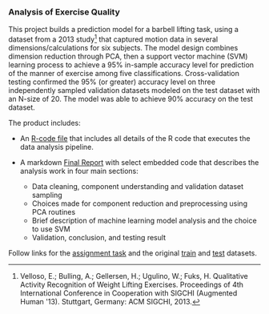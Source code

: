 ### Analysis of Exercise Quality  
This project builds a prediction model for a barbell lifting task, using a dataset from a 2013 study[^1] that captured motion data in several dimensions/calculations for six subjects. The model design combines dimension reduction through PCA, then a support vector machine (SVM) learning process to achieve a 95% in-sample accuracy level for prediction of the manner of exercise among five classifications. Cross-validation testing confirmed the 95% (or greater) accuracy level on three independently sampled validation datasets modeled on the test dataset with an N-size of 20. The model was able to achieve 90% accuracy on the test dataset.

The product includes:  
  - An [R-code file](ex-predict.r) that includes all details of the R code that executes the data analysis pipeline.

  - A markdown [Final Report](ex-predict-report.md) with select embedded code that describes the analysis work in four main sections:
    * Data cleaning, component understanding and validation dataset sampling
    * Choices made for component reduction and preprocessing using PCA routines
    * Brief description of machine learning model analysis and the choice to use SVM
    * Validation, conclusion, and testing result  

Follow links for the <a href='https://www.coursera.org/learn/practical-machine-learning/supplement/PvInj/course-project-instructions-read-first'>assignment task</a> and the original <a href='https://d396qusza40orc.cloudfront.net/predmachlearn/pml-training.csv'>train</a> and <a href='https://d396qusza40orc.cloudfront.net/predmachlearn/pml-testing.csv'>test</a> datasets.

[^1]: Velloso, E.; Bulling, A.; Gellersen, H.; Ugulino, W.; Fuks, H. Qualitative Activity Recognition of Weight Lifting Exercises. Proceedings of 4th International Conference in Cooperation with SIGCHI (Augmented Human '13). Stuttgart, Germany: ACM SIGCHI, 2013.
